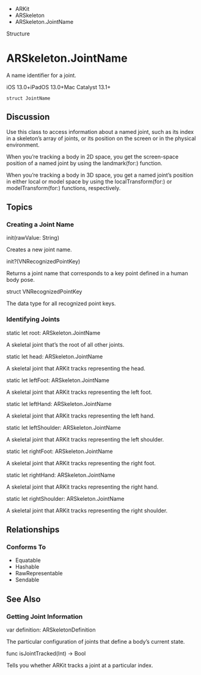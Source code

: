 

- ARKit
- ARSkeleton
-  ARSkeleton.JointName 

Structure

# ARSkeleton.JointName

A name identifier for a joint.

iOS 13.0+iPadOS 13.0+Mac Catalyst 13.1+

``` source
struct JointName
```

## Discussion

Use this class to access information about a named joint, such as its index in a skeleton’s array of joints, or its position on the screen or in the physical environment.

When you’re tracking a body in 2D space, you get the screen-space position of a named joint by using the landmark(for:) function.

When you’re tracking a body in 3D space, you get a named joint’s position in either local or model space by using the localTransform(for:) or modelTransform(for:) functions, respectively.

## Topics

### Creating a Joint Name

init(rawValue: String)

Creates a new joint name.

init?(VNRecognizedPointKey)

Returns a joint name that corresponds to a key point defined in a human body pose.

struct VNRecognizedPointKey

The data type for all recognized point keys.

### Identifying Joints

static let root: ARSkeleton.JointName

A skeletal joint that’s the root of all other joints.

static let head: ARSkeleton.JointName

A skeletal joint that ARKit tracks representing the head.

static let leftFoot: ARSkeleton.JointName

A skeletal joint that ARKit tracks representing the left foot.

static let leftHand: ARSkeleton.JointName

A skeletal joint that ARKit tracks representing the left hand.

static let leftShoulder: ARSkeleton.JointName

A skeletal joint that ARKit tracks representing the left shoulder.

static let rightFoot: ARSkeleton.JointName

A skeletal joint that ARKit tracks representing the right foot.

static let rightHand: ARSkeleton.JointName

A skeletal joint that ARKit tracks representing the right hand.

static let rightShoulder: ARSkeleton.JointName

A skeletal joint that ARKit tracks representing the right shoulder.

## Relationships

### Conforms To

- Equatable
- Hashable
- RawRepresentable
- Sendable

## See Also

### Getting Joint Information

var definition: ARSkeletonDefinition

The particular configuration of joints that define a body’s current state.

func isJointTracked(Int) -> Bool

Tells you whether ARKit tracks a joint at a particular index.


